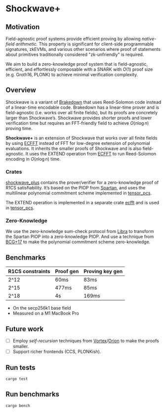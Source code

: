 # Shockwave+

## Motivation

Field-agnostic proof systems provide efficient proving by allowing *native-field arithmetic.* This property is significant for client-side programmable signatures, zkEVMs, and various other scenarios where proof of statements about primitives traditionally considered "zk-unfriendly" is required.

We aim to build a zero-knowledge proof system that is field-agnostic, efficient, and effortlessly composable with a SNARK with $O (1)$ proof size (e.g. Groth16, PLONK) to achieve minimal verification complexity.

## Overview

Shockwave is a variant of [Brakedown](https://eprint.iacr.org/2021/1043) that uses Reed-Solomon code instead of a linear-time encodable code. Brakedown has a linear-time prover and is field-agnostic (i.e. works over all finite fields), but its proofs are concretely larger than Shockwave’s. Shockwave provides shorter proofs and lower verification time but requires an FFT-friendly field to achieve $O (n\log{n})$ proving time. 

**Shockwave+** is an extension of Shockwave that works over all finite fields by using [ECFFT](https://arxiv.org/pdf/2107.08473.pdf) instead of FFT for low-degree extension of polynomial evaluations. It inherits the smaller proofs of Shockwave and is also field-agnostic. It uses the EXTEND operation from [ECFFT](https://arxiv.org/pdf/2107.08473.pdf) to run Reed-Solomon encoding in $O (n\log{n})$ time.

### Crates

[shockwave_plus](/shockwave_plus/) contains the prover/verifier for a zero-knowledge proof of R1CS satisfiability. It’s based on the PIOP from [Spartan](https://eprint.iacr.org/2019/550.pdf), and uses the multilinear polynomial commitment scheme implemented in [tensor_pcs](/tensor_pcs/).

The EXTEND operation is implemented in a separate crate [ecfft](https://github.com/DanTehrani/ecfft) and is used in [tensor_pcs](/tensor_pcs/).

### Zero-Knowledge

We use the zero-knowledge sum-check protocol from [Libra](https://eprint.iacr.org/2019/317.pdf) to transform the Spartan PIOP into a zero-knowledge PIOP. And use a technique from [BCG+17](https://eprint.iacr.org/2017/872.pdf) to make the polynomial commitment scheme zero-knowledge.


## Benchmarks
| R1CS constraints | Proof gen | Proving key gen |
| --- | --- | --- |
| 2^12 | 60ms | 83ms |
| 2^15 | 477ms | 85ms |
| 2^18 | 4s | 169ms |

- On the secp256k1 base field
- Measured on a M1 MacBook Pro

## Future work
- [ ]  Employ *self-recursion* techniques from [Vortex](https://eprint.iacr.org/2022/1633.pdf)/[Orion](https://eprint.iacr.org/2022/1010.pdf) to make the proofs smaller.
- [ ]  Support richer frontends (CCS, PLONKish).

## Run tests
```bash
cargo test
```

## Run benchmarks
```bash
cargo bench
```
